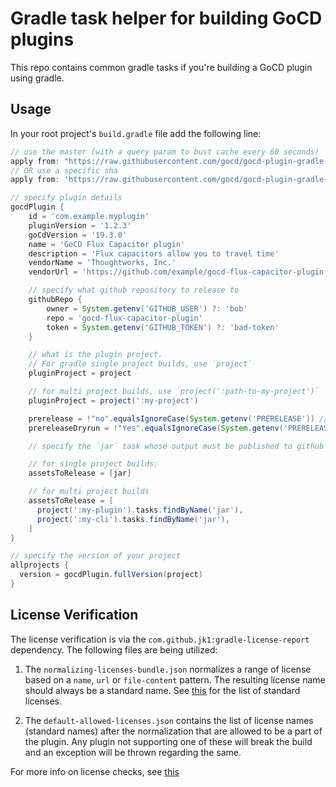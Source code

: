 # Gradle task helper for building GoCD plugins

This repo contains common gradle tasks if you're building a GoCD plugin using gradle.

## Usage

In your root project's `build.gradle` file add the following line:

```gradle
// use the master (with a query param to bust cache every 60 seconds)
apply from: "https://raw.githubusercontent.com/gocd/gocd-plugin-gradle-task-helpers/master/helper.gradle?_=${(int) (new Date().toInstant().epochSecond / 60)}"
// OR use a specific sha
apply from: 'https://raw.githubusercontent.com/gocd/gocd-plugin-gradle-task-helpers/GIT_COMMITISH/helper.gradle'

// specify plugin details
gocdPlugin {
    id = 'com.example.myplugin'
    pluginVersion = '1.2.3'
    goCdVersion = '19.3.0'
    name = 'GoCD Flux Capacitor plugin'
    description = 'Flux capacitors allow you to travel time'
    vendorName = 'Thoughtworks, Inc.'
    vendorUrl = 'https://github.com/example/gocd-flux-capacitor-plugin'

    // specify what github repository to release to
    githubRepo {
        owner = System.getenv('GITHUB_USER') ?: 'bob'
        repo = 'gocd-flux-capacitor-plugin'
        token = System.getenv('GITHUB_TOKEN') ?: 'bad-token'
    }

    // what is the plugin project.
    // For gradle single project builds, use `project`
    pluginProject = project

    // for multi project builds, use `project(':path-to-my-project')`
    pluginProject = project(':my-project')

    prerelease = !"no".equalsIgnoreCase(System.getenv('PRERELEASE')) // All releases are pre-release (non-official by default)
    prereleaseDryrun = !"Yes".equalsIgnoreCase(System.getenv('PRERELEASE')) // All pre-releases are dry-runs (drafted, then deleted from GH) by default

    // specify the `jar` task whose output must be published to github release

    // for single project builds:
    assetsToRelease = [jar]

    // for multi project builds
    assetsToRelease = [
      project(':my-plugin').tasks.findByName('jar'),
      project(':my-cli').tasks.findByName('jar'),
    ]
}

// specify the version of your project
allprojects {
  version = gocdPlugin.fullVersion(project)
}
```

## License Verification

The license verification is via the `com.github.jk1:gradle-license-report` dependency. The following files are being utilized:

1. The `normalizing-licenses-bundle.json` normalizes a range of license based on a `name`, `url` or `file-content` pattern. The resulting license name should always be a standard name. See [this](https://spdx.org/licenses/) for the list of standard licenses.

2. The `default-allowed-licenses.json` contains the list of license names (standard names) after the normalization that are allowed to be a part of the plugin. Any plugin not supporting one of these will break the build and an exception will be thrown regarding the same.

For more info on license checks, see [this](https://github.com/jk1/Gradle-License-Report#license-data-grouping)
